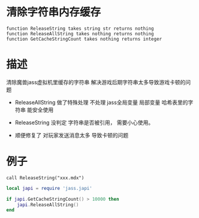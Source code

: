 
# 清除字符串内存缓存
```jass
function ReleaseString takes string str returns nothing
function ReleaseAllString takes nothing returns nothing
function GetCacheStringCount takes nothing returns integer

```
# 描述

清除魔兽jass虚拟机里缓存的字符串 解决游戏后期字符串太多导致游戏卡顿的问题


* ReleaseAllString  做了特殊处理 不处理 jass全局变量 局部变量 哈希表里的字符串 能安全使用

* ReleaseString 没判定 字符串是否被引用， 需要小心使用。

* 顺便修复了 对玩家发送消息太多 导致卡顿的问题

# 例子

```jass
call ReleaseString("xxx.mdx")
```

```lua
local japi = require 'jass.japi'

if japi.GetCacheStringCount() > 10000 then 
    japi.ReleaseAllString()
end 
```


